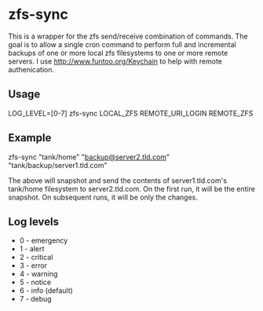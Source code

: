 # zfs-sync

This is a wrapper for the zfs send/receive combination of commands.  The goal is to allow a single cron command to perform full and incremental backups of one or more local zfs filesystems to one or more remote servers.  I use http://www.funtoo.org/Keychain to help with remote authenication.

## Usage

LOG_LEVEL=[0-7] zfs-sync LOCAL_ZFS REMOTE_URI_LOGIN REMOTE_ZFS

## Example
zfs-sync "tank/home" "backup@server2.tld.com" "tank/backup/server1.tld.com"

The above will snapshot and send the contents of server1.tld.com's tank/home filesystem to server2.tld.com.  On the first run, it will be the entire snapshot.  On subsequent runs, it will be only the changes.

## Log levels

 * 0 - emergency
 * 1 - alert
 * 2 - critical
 * 3 - error
 * 4 - warning
 * 5 - notice
 * 6 - info (default)
 * 7 - debug
